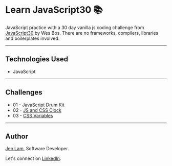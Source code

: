 # Learn JavaScript30 📚

JavaScript practice with a 30 day vanilla js coding challenge from [JavaScript30](https://javascript30.com/) by Wes Bos. There are no frameworks, compilers, libraries and boilerplates involved.

---

## Technologies Used

- JavaScript

---

## Challenges

- 01 - [JavaScript Drum Kit](https://github/agalcalledjen/learn-javascript30/blob/master/01%-%JavaScript%Drum%Kit/README.md)
- 02 - [JS and CSS Clock](https://github/agalcalledjen/learn-javascript30/blob/master/02%-%JS%and%CSS%Clock/README.md)
- 03 - [CSS Variables](https://github/agalcalledjen/learn-javascript30/blob/master/03%-%CSS%Variables/README.md)

---

## Author

[Jen Lam](https://github.com/agalcalledjen), Software Developer.

Let's connect on [LinkedIn](https://www.linkedin.com/in/agalcalledjen/).
